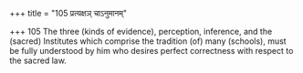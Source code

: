 +++
title = "105 प्रत्यक्षञ् चाऽनुमानम्"

+++
105	The three (kinds of evidence), perception, inference, and the (sacred) Institutes which comprise the tradition (of) many (schools), must be fully understood by him who desires perfect correctness with respect to the sacred law.